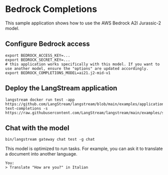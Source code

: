 # Bedrock Completions

This sample application shows how to use the AWS Bedrock A2I Jurassic-2 model.

## Configure Bedrock access

```
export BEDROCK_ACCESS_KEY=...
export BEDROCK_SECRET_KEY=...
# this application works specifically with this model. If you want to use another model, ensure the "options" are updated accordingly.
export BEDROCK_COMPLETIONS_MODEL=ai21.j2-mid-v1

```

## Deploy the LangStream application
```
langstream docker run test -app https://github.com/LangStream/langstream/blob/main/examples/applications/bedrock-text-completions -s https://raw.githubusercontent.com/LangStream/langstream/main/examples/secrets/secrets.yaml 
```

## Chat with the model

```
bin/langstream gateway chat test -g chat
```

This model is optimized to run tasks. For example, you can ask it to translate a document into another language.

```
You: 
> Translate "How are you?" in Italian
```




